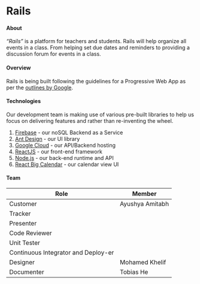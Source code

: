 # Rails

#### About  
_“Rails”_ is a platform for teachers and students. Rails will help organize all events in a class. From
helping set due dates and reminders to providing a discussion forum for events in a class.  

#### Overview
Rails is being built following the guidelines for a Progressive Web App as per the [outlines by Google](https://developers.google.com/web/fundamentals/codelabs/your-first-pwapp/). 

#### Technologies
Our development team is making use of various pre-built libraries to help us focus on delivering features and rather than re-inventing the wheel.

1. [Firebase](https://firebase.google.com) - our noSQL Backend as a Service
2. [Ant Design](https://ant.design/) - our UI library
3. [Google Cloud](https://cloud.google.com) - our API/Backend hosting
4. [ReactJS](https://reactjs.org/) - our front-end framework
5. [Node.js](http://nodejs.org) - our back-end runtime and API 
6. [React Big Calendar](https://github.com/intljusticemission/react-big-calendar) - our calendar view UI

#### Team  

| Role | Member |  
|------|--------|
|Customer|Ayushya Amitabh|
|Tracker||
|Presenter||
|Code Reviewer||
|Unit Tester||
|Continuous Integrator and Deploy-er||
|Designer|Mohamed Khelif|
|Documenter|Tobias He|
